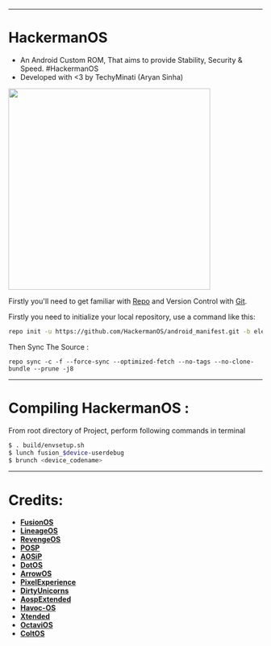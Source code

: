 ---------------------------------------------------------------------------------------
 HackermanOS 
 ==============

* An Android Custom ROM, That aims to provide Stability, Security & Speed. #HackermanOS 
* Developed with <3 by TechyMinati (Aryan Sinha)

<img src="https://avatars0.githubusercontent.com/u/74102794?s=400&u=1d15942efa42c2efa2beba8b21ba20684146d1a6&v=4" width="400" height="400"/>

Firstly you'll need to get familiar with [Repo](https://source.android.com/source/using-repo.html) and Version Control with [Git](https://source.android.com/source/version-control.html).

Firstly you need to initialize your local repository, use a command like this:

```bash
repo init -u https://github.com/HackermanOS/android_manifest.git -b eleven

```

Then Sync The Source :

```
repo sync -c -f --force-sync --optimized-fetch --no-tags --no-clone-bundle --prune -j8
```

---------------------------------------------------------------------------------------
 Compiling HackermanOS :
 ==================

From root directory of Project, perform following commands in terminal

```bash
$ . build/envsetup.sh
$ lunch fusion_$device-userdebug
$ brunch <device_codename>
```
---------------------------------------------------------------------------------------
 Credits:
 =======

 * [**FusionOS**](https://github.com/FusionOS)
 * [**LineageOS**](https://github.com/LineageOS)
 * [**RevengeOS**](https://github.com/RevengeOS)
 * [**POSP**](https://github.com/PotatoProject)
 * [**AOSiP**](https://github.com/AOSiP)
 * [**DotOS**](https://github.com/DotOS)
 * [**ArrowOS**](https://github.com/ArrowOS)
 * [**PixelExperience**](https://github.com/PixelExperience)
 * [**DirtyUnicorns**](https://github.com/dirtyunicorns)
 * [**AospExtended**](https://github.com/AospExtended)
 * [**Havoc-OS**](https://github.com/Havoc-OS)
 * [**Xtended**](https://github.com/Project-Xtended)
 * [**OctaviOS**](https://github.com/Octavi-OS)
 * [**ColtOS**](https://github.com/Colt-Enigma)

